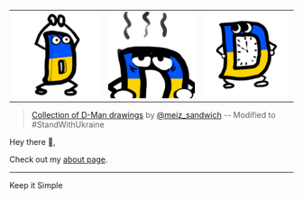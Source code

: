 <table>
  <tr>
    <td><img src="dman1-ukr.jpg" alt="1" width ="300px"/></td>
    <td><img src="dman2-ukr.jpg" alt="1" width ="300px"/></td>
    <td><img src="dman3-ukr.jpg" alt="1" width ="300px"/></td>
  </tr>
</table>

> [Collection of D-Man drawings](https://github.com/dlang-community/d-mans) by [@meiz_sandwich](https://twitter.com/meiz_sandwich) -- Modified to #StandWithUkraine

Hey there :wave:,

Check out my [about page](https://lsferreira.net/about/).

---
Keep it Simple
